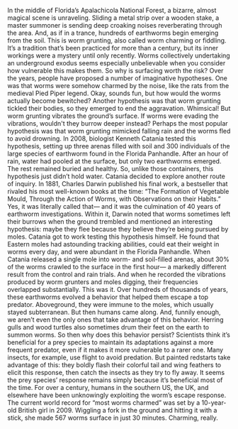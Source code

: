 In the middle of Florida’s  Apalachicola National Forest, a bizarre, almost magical scene  is unraveling. Sliding a metal strip over a wooden stake, a master summoner is sending deep croaking noises reverberating through the area. And, as if in a trance, hundreds of earthworms  begin emerging from the soil. This is worm grunting, also called worm charming or fiddling. It’s a tradition that’s been practiced for more than a century, but its inner workings were  a mystery until only recently. Worms collectively undertaking an underground exodus seems especially unbelievable when you consider how vulnerable this makes them. So why is surfacing worth the risk? Over the years, people have proposed a number of imaginative hypotheses. One was that worms were somehow charmed by the noise, like the rats from the medieval Pied Piper legend. Okay, sounds fun, but how would  the worms actually become bewitched? Another hypothesis was that worm grunting tickled their bodies, so they emerged to end the aggravation. Whimsical! But worm grunting vibrates the ground’s surface. If worms were evading the vibrations, wouldn't they burrow deeper instead? Perhaps the most popular hypothesis was that worm grunting mimicked falling rain and the worms fled to avoid drowning. In 2008, biologist Kenneth Catania tested this hypothesis, setting up three arenas filled with soil and 300 individuals of the large species  of earthworm found in the Florida Panhandle. After an hour of rain,  water had pooled at the surface, but only two earthworms emerged. The rest remained buried and healthy. So, unlike those containers,  this hypothesis just didn’t hold water. Catania decided to explore another route of inquiry. In 1881, Charles Darwin published his final work, a bestseller that rivaled his most well-known books at the time: “The Formation of Vegetable Mould, Through the Action of Worms, with Observations on their Habits.” Yes, it was literally called that— and it was the culmination of 40 years of earthworm investigations. Within it, Darwin noted that worms sometimes left their burrows when the ground trembled  and mentioned an interesting hypothesis: maybe they flee because they believe they’re being pursued by moles. Catania got to work testing this hypothesis himself. He found that Eastern moles had astounding tracking abilities, could eat their weight in worms every day, and were abundant  in the Florida Panhandle. When Catania released a single mole  into worm- and soil-filled arenas, about 30% of the worms crawled  to the surface in the first hour— a markedly different result  from the control and rain trials. And when he recorded  the vibrations produced by worm grunters and moles digging, their frequencies  overlapped substantially. This was it. Over hundreds of thousands of years, these earthworms evolved a behavior that helped them escape a top predator. Aboveground, they were immune to the moles, which usually stayed subterranean. But then humans came along. And, funnily enough, we aren’t even the only ones that take advantage of this behavior. Herring gulls and wood turtles also  sometimes drum their feet on the earth to summon worms. So then why does this behavior persist? Scientists think it’s beneficial  for a prey species to maintain its adaptations  against a more frequent predator, even if it makes it more vulnerable  to a rarer one. Many insects, for example,  use flight to avoid predation. But painted redstarts take advantage of this: they boldly flash their colorful tail  and wing feathers to elicit this response, then catch the insects  as they try to fly away. It seems the prey species’ response  remains simply because it’s beneficial  most of the time. For over a century, humans in the southern US, the UK, and elsewhere have been unknowingly exploiting  the worm’s escape response. The current world record  for “most worms charmed” was set by a 10-year-old  British girl in 2009. Wiggling a fork in the ground  and hitting it with a stick, she made 567 worms surface  in just 30 minutes. Charming, really. 